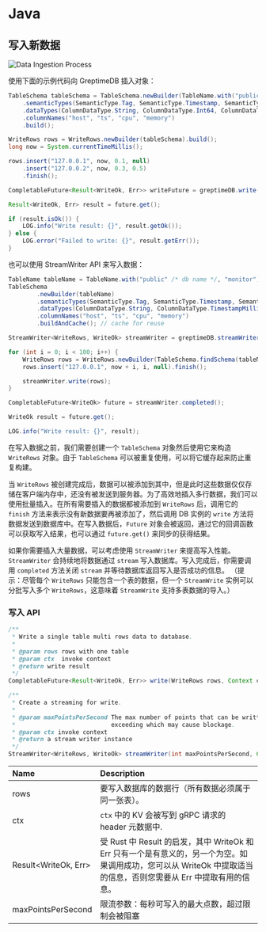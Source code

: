 # Java

## 写入新数据

![Data Ingestion Process](/data-ingest-process.png)

使用下面的示例代码向 GreptimeDB 插入对象：

``` java
TableSchema tableSchema = TableSchema.newBuilder(TableName.with("public" /* db name */, "monitor"))
    .semanticTypes(SemanticType.Tag, SemanticType.Timestamp, SemanticType.Field, SemanticType.Field)
    .dataTypes(ColumnDataType.String, ColumnDataType.Int64, ColumnDataType.Float64, ColumnDataType.Float64)
    .columnNames("host", "ts", "cpu", "memory")
    .build();

WriteRows rows = WriteRows.newBuilder(tableSchema).build();
long now = System.currentTimeMillis();

rows.insert("127.0.0.1", now, 0.1, null)
    .insert("127.0.0.2", now, 0.3, 0.5)
    .finish();

CompletableFuture<Result<WriteOk, Err>> writeFuture = greptimeDB.write(rows);

Result<WriteOk, Err> result = future.get();

if (result.isOk()) {
    LOG.info("Write result: {}", result.getOk());
} else {
    LOG.error("Failed to write: {}", result.getErr());
}
```

也可以使用 StreamWriter API 来写入数据：

``` java
TableName tableName = TableName.with("public" /* db name */, "monitor");
TableSchema
        .newBuilder(tableName)
        .semanticTypes(SemanticType.Tag, SemanticType.Timestamp, SemanticType.Field, SemanticType.Field)
        .dataTypes(ColumnDataType.String, ColumnDataType.TimestampMillisecond, ColumnDataType.Float64, ColumnDataType.Float64)
        .columnNames("host", "ts", "cpu", "memory")
        .buildAndCache(); // cache for reuse

StreamWriter<WriteRows, WriteOk> streamWriter = greptimeDB.streamWriter();

for (int i = 0; i < 100; i++) {
    WriteRows rows = WriteRows.newBuilder(TableSchema.findSchema(tableName)).build();
    rows.insert("127.0.0.1", now + i, i, null).finish();

    streamWriter.write(rows);
}

CompletableFuture<WriteOk> future = streamWriter.completed();

WriteOk result = future.get();

LOG.info("Write result: {}", result);
```

在写入数据之前，我们需要创建一个 `TableSchema` 对象然后使用它来构造 `WriteRows` 对象。由于 `TableSchema` 可以被重复使用，可以将它缓存起来防止重复构建。

当 `WriteRows` 被创建完成后，数据可以被添加到其中，但是此时这些数据仅仅存储在客户端内存中，还没有被发送到服务器。为了高效地插入多行数据，我们可以使用批量插入。在所有需要插入的数据都被添加到 `WriteRows` 后，调用它的 `finish` 方法来表示没有新数据要再被添加了，然后调用 DB 实例的 `write` 方法将数据发送到数据库中。在写入数据后，`Future` 对象会被返回，通过它的回调函数可以获取写入结果，也可以通过 `future.get()` 来同步的获得结果。

如果你需要插入大量数据，可以考虑使用 `StreamWriter` 来提高写入性能。`StreamWriter` 会持续地将数据通过 `stream` 写入数据库。写入完成后，你需要调用 `completed` 方法关闭 `stream` 并等待数据库返回写入是否成功的信息。 （提示：尽管每个 `WriteRows` 只能包含一个表的数据，但一个 `StreamWrite` 实例可以分批写入多个 `WriteRows`，这意味着 `StreamWrite` 支持多表数据的导入。）

### 写入 API

``` java
/**
 * Write a single table multi rows data to database.
 *
 * @param rows rows with one table
 * @param ctx  invoke context
 * @return write result
 */
CompletableFuture<Result<WriteOk, Err>> write(WriteRows rows, Context ctx);

/**
 * Create a streaming for write.
 *
 * @param maxPointsPerSecond The max number of points that can be written per second,
 *                           exceeding which may cause blockage.
 * @param ctx invoke context
 * @return a stream writer instance
 */
StreamWriter<WriteRows, WriteOk> streamWriter(int maxPointsPerSecond, Context ctx);
```

| Name                 | Description                                                                                |
|:---------------------|:-------------------------------------------------------------------------------------------|
| rows                 | 要写入数据库的数据行（所有数据必须属于同一张表）。    |
| ctx                  | `ctx` 中的 KV 会被写到 gRPC 请求的 header 元数据中. |
| Result<WriteOk, Err> | 受 Rust 中 Result 的启发，其中 WriteOk 和 Err 只有一个是有意义的，另一个为空。如果调用成功，您可以从 WriteOk 中提取适当的信息，否则您需要从 Err 中提取有用的信息。|
| maxPointsPerSecond | 限流参数：每秒可写入的最大点数，超过限制会被阻塞 |

<!-- TODO -->
<!-- ## Delete -->
 